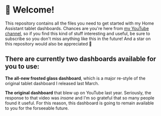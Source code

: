 # 👋 Welcome!
This repository contains all the files you need to get started with my Home Assistant tablet dashboards. Chances are you're here from [my YouTube channel](https://youtube.com/@dontuseiftamperevident), so if you find this kind of stuff interesting and useful, be sure to subscribe so you don't miss anything like this in the future! And a star on this repository would also be appreciated 🙂

## There are currently two dashboards available for you to use:

**The all-new frosted glass dashboard**, which is a major re-style of the original tablet dashboard I released last March. 

**The original dashboard** that blew up on YouTube last year. Seriously, the response to that video was _insane_ and I'm so grateful that so many people found it useful. For this reason, this dashboard is going to remain available to you for the forseeable future. 
